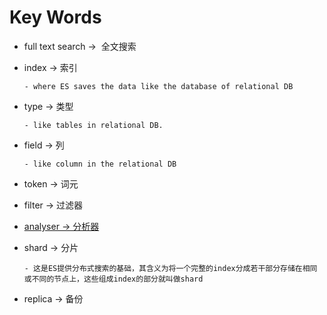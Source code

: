 # Key Words

- full text search ->  全文搜索

- index -> 索引
     
      - where ES saves the data like the database of relational DB

- type -> 类型

      - like tables in relational DB. 

- field -> 列
      
      - like column in the relational DB

- token -> 词元

- filter -> 过滤器

- [analyser -> 分析器](./analyzer.md)

- shard -> 分片
          
      - 这是ES提供分布式搜索的基础，其含义为将一个完整的index分成若干部分存储在相同或不同的节点上，这些组成index的部分就叫做shard

- replica -> 备份
